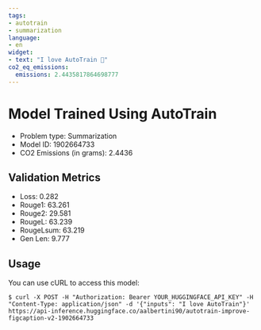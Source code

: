 ```yaml
---
tags:
- autotrain
- summarization
language:
- en
widget:
- text: "I love AutoTrain 🤗"
co2_eq_emissions:
  emissions: 2.4435817864698777
---
```


# Model Trained Using AutoTrain

- Problem type: Summarization
- Model ID: 1902664733
- CO2 Emissions (in grams): 2.4436

## Validation Metrics

- Loss: 0.282
- Rouge1: 63.261
- Rouge2: 29.581
- RougeL: 63.239
- RougeLsum: 63.219
- Gen Len: 9.777

## Usage

You can use cURL to access this model:

```
$ curl -X POST -H "Authorization: Bearer YOUR_HUGGINGFACE_API_KEY" -H "Content-Type: application/json" -d '{"inputs": "I love AutoTrain"}' https://api-inference.huggingface.co/aalbertini90/autotrain-improve-figcaption-v2-1902664733
```
